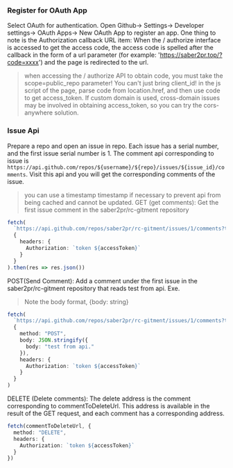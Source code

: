 ### Register for OAuth App
Select OAuth for authentication.
Open Github-> Settings-> Developer settings-> OAuth Apps-> New OAuth App to register an app.
One thing to note is the Authorization callback URL item:
When the / authorize interface is accessed to get the access code, the access code is spelled after the callback in the form of a url parameter (for example: 'https://saber2pr.top/?code=xxxx') and the page is redirected to the url.
> when accessing the / authorize API to obtain code, you must take the scope=public_repo parameter! You can't just bring client_id!
> in the js script of the page, parse code from location.href, and then use code to get access_token.
If custom domain is used, cross-domain issues may be involved in obtaining access_token, so you can try the cors-anywhere solution.
### Issue Api
Prepare a repo and open an issue in repo. Each issue has a serial number, and the first issue serial number is 1.
The comment api corresponding to issue is `https://api.github.com/repos/${username}/${repo}/issues/${issue_id}/comments`.
Visit this api and you will get the corresponding comments of the issue.
> you can use a timestamp timestamp if necessary to prevent api from being cached and cannot be updated.
GET (get comments):
Get the first issue comment in the saber2pr/rc-gitment repository
```ts
fetch(
  `https://api.github.com/repos/saber2pr/rc-gitment/issues/1/comments?timestamp=${Date.now()}`,
  {
    headers: {
      Authorization: `token ${accessToken}`
    }
  }
).then(res => res.json())
```
POST(Send Comment):
Add a comment under the first issue in the saber2pr/rc-gitment repository that reads test from api. Exe.
> Note the body format, {body: string}
```ts
fetch(
  `https://api.github.com/repos/saber2pr/rc-gitment/issues/1/comments?timestamp=${Date.now()}`,
  {
    method: "POST",
    body: JSON.stringify({
      body: "test from api."
    }),
    headers: {
      Authorization: `token ${accessToken}`
    }
  }
)
```
DELETE (Delete comments):
The delete address is the comment corresponding to commentToDeleteUrl. This address is available in the result of the GET request, and each comment has a corresponding address.
```ts
fetch(commentToDeleteUrl, {
  method: "DELETE",
  headers: {
    Authorization: `token ${accessToken}`
  }
})
```
